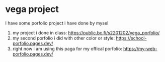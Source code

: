 # vega project

I have some porfolio project i have done by mysel
1. my project i done in class: 
https://public.bc.fi/s2201202/vega_porfolio/
2. my second porfolio i did with other color or style: 
https://school-porfolio.pages.dev/
3. right now i am using this paga for my offical porfolio: 
https://my-web-porfolio.pages.dev/

